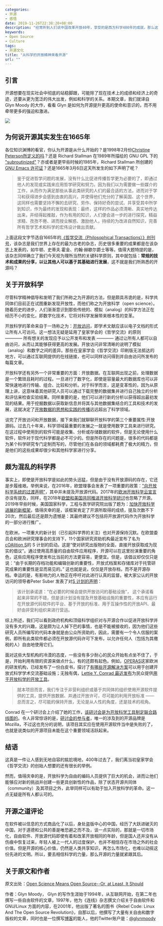 ```yaml
---
categories:
- 开源
- 感悟
date: 2019-11-26T22:38:20+08:00
description: "经常听到人们说中国改革开放40年，享受的是西方科学400年的成就，那么这400年是如何而来的呢？不妨我们看看英国皇家学会，从1660年代开始，如何在科学共同体中做出辉煌而伟大的成绩的，比如牛顿！"
keywords:
- Open Source
- Culture
tags:
- 开源文化
title: "从科学的开放精神来看开源"
url: ""
---
```


## 引言

开源想要在现实社会中彻底的站稳脚跟，可能除了现在技术上的成绩和经济上的奇迹，还要从更为宽泛的伟大出发，例如和科学的关系。本期文章，我们就译自 Glyn Moody 的大作，看看 Glyn 是如何为开源提升更高的使命和意识的，而不用牵带更多的强迫和激进。

![](https://www.linuxjournal.com/sites/default/files/styles/1700x1000/public/nodeimage/story/bigstock--219930337.jpg?itok=brFQ_bH2)

## 为何说开源其实发生在1665年

各位知识渊博的看官，你认为开源是从什么开始的？是1998年2月份[Christine Peterson所定义的吗](https://opensource.com/article/18/2/coining-term-open-source-software)？还是 Richard Stallman 在1989年所描绘的 GNU GPL 下的 ["subroutinized"](https://groups.google.com/forum/#!msg/gnu.announce/m0Jjj_64PeQ/8xL1xkVKJb8J)？亦或者是更早些时候的1985年，Richard Stallman 所创建的[GNU Emacs 许可证](https://github.com/larsbrinkhoff/emacs-16.56/blob/master/etc/COPYING)？还是1665年3月6日这天所发生的如下声明了呢？

> 鉴于促进哲学问题的发展，没有什么比促进传播哲学更为必要的了，即通过他人的发现或实践来应用哲学研究和努力。因为我们以为需要做一些媒介的工作，从而作为满足那些从事此类研究的人们的最合适的方法，进而对于学习和获得进步会感到由衷的高兴，并使得他们充分的了解英国、这个世界，这同样也需要坚持不懈的去研究、劳作、保持好奇的尝试、并享受其中所学到知识，作为最终的发现和表现：最终，这样的作品必须清晰、真实地传达出来，并经得起推敲，作为有用的知识，人们便会进一步的进行探究，精益求精、孜孜不倦、进而授业解惑、激励他人，持续的为改进自然知识，完善所有哲学艺术和科学的宏伟设计做出贡献。

上面这段文字节选自1665年的[《哲学交流（Philosophical Transactions）》创刊号](https://royalsociety.org/about-us/history/#timeline)，该杂志是我们世界上存在的最为古老的杂志，历史很多重要的成果都是在该杂志上发表的，如牛顿、史蒂夫.霍金、约翰·赫歇尔爵士等等。值得大题特提的是，该杂志同样确立了我们今天视为理所当然的关键科学原则，其中就包括：**常规的技术和成果的分享，以让其他人可以基于其基础进行发展**，这不就是我们所熟悉的开源吗？

## 关于开放科学

尽管科学精神倡导和发明了我们所称之为开源的方法，但是颇具吊诡的是，科学共同体们目前正在试图重新发现开放性，而他们称之为开放科学（open science）。随着历史的进步，人们渐渐意识到那些传统的、模拟（analog）的科学方法正在经历不小的变化，即数字化技术，它将对科学发展带来根本性的变革。

开放科学的革命来自于一场称之为：[开放访问](https://arstechnica.com/science/2016/06/what-is-open-access-free-sharing-of-all-human-knowledge)，即学术文献应该以电子文档的形式让所有人可访问。这一想法无疑是延用了皇家学会的《哲学交流》的原则 ———— 所有想关的发现应予以公开发布和发表 ———— 通过让所有人都可以自由访问，从而让其能够获得更高的发展。开放访问非常清晰的说明了模拟（analog）和数字之间的差异。那些在皇家学会《哲学交流》印刷版无法抵达的地方，可以通过互联网提供的在线链接，也可以同样访问得到并自由访问所发布的每篇文章。

开放科学还有另外一个非常重要的方面：开放数据。在互联网出现之前，处理数据是一个繁琐且耗时的过程。一旦进行了数字化，即使是容量最大的数据库也可以非常快速地进行传输、组合、比较和分析。对于科学而言，这是变革性的，因为从原理上讲，这意味着其他研究人员可以通过下载完整的数据集并进行自己独立的分析和评估来检查实验结果。同样重要的是，他们可以进行新的分析以获得超出最初发现的结果。用于挖掘数据以获取新信息并将其与其他数据集结合的工具和技术的发展，这就决定了[开放数据的思想和实践的传播](https://theodi.org/about-the-odi)远远超出了科学领域。

谈完了开放访问和开放数据，接下来我们就聊聊开放科学的第三个重要属性:开放源码。过去几十年来，科学领域最重要的发展之一就是使用数字工具来进行研究。在这过程中使用到的软件可能是收集、分析或存储数据的软件，但是无论使用什么软件，软件对于现代科学都是必不可少的。但是所存在的问题是，很多的代码都是为某个科学研究专门定制而写的，尽管他们在各自的领域都耗费了极大的精力，但是他们的这些成果却很少和其他科学家进行分享。

## 颇为混乱的科学界

事实上，即使是开放科学是如此的势头迅猛，但是由于没有开放源码的存在，它还是步履维艰。举例来说，在2016年，欧盟理事会发表了一项重要的政策：["向开放科学系统的过渡声明"](http://data.consilium.europa.eu/doc/document/ST-9526-2016-INIT/en/pdf)，其中并未提及开放源代码。2017年的[欧洲开放科学云宣言](https://ec.europa.eu/research/openscience/pdf/eosc_declaration.pdf)亦没有提及，同样，在2018年[欧盟和美国共同推进开放科学研讨](https://www.wilsoncenter.org/event/advancing-open-science-the-eu-and-the-us)也忽略了开源。2019年早些时候，美国国家科学，工程与医学研究院出版了题为：[加快开放科学进展的新框架](http://www8.nationalacademies.org/onpinews/newsitem.aspx?RecordID=25116)，值得庆幸的是，该框架肯定了开源所取得的成绩，提及次数不下20次，然后最后还是颇为遗憾是：其最终建议不包括将开放源代码作为开放科学的一部分进行推广。

在欧洲，一项重大的新计划（已引起科学界的关注）也对开源保持沉默。在欧盟委员会和欧洲研究理事会的支持下，11个国家研究资助机构最近宣布了名为 [cOAlition S](https://www.scienceeurope.org/coalition-s)的 S 计划的启动。这是“使对研究出版物的全面，直接开放获取成为现实的倡议”。通过使用高质量的自由软件应用程序，开源可以在这里扮演重要的角色，这些应用程序使发布比当前的方法更容易，更便宜。但是，该倡议却仅仅只是说：“由于长期的存档功能和编辑创新的重要性，开放式档案和存储库对于托管研究成果的重要性是显而易见的。” 这也就是说，仅仅是开放存档，而不是开源存档。幸运的是，有影响力的人物正在呼吁对此进行认真的监督。被大家公认的开放访问的领导者Peter Suber 发表了对[S 计划的声明](https://plus.google.com/u/0/+PeterSuber/posts/iGEFpdYY9dr)：

> 该计划承诺道：“在必要的时候会提供开放访问的基础设施”， 这个承诺看起来非常的不错，但是该计划没有提及开放基础设施的重要性，本应有运行在开放源代码软件的平台、基于开放的标准、用于互操作性的开放API、最好由非营利组织来进行营运。

综上所述，我们可以看到政府机构和顶级科学组织对与开源合作以促进开放科学并没有多大的兴趣，这是颇为让人掉下巴的事情，也是不能被接收的，因为他们这些研究人员所编写的代码本身就是由公众所资助的，因此，需要有一个令人信服的案例，即所有此类软件都必须在开放源代码许可下发布，以允许任何人（包括为其缴税的人）自由地使用它们。

面对这些大型机构的冷漠的态度，一些没有多少耐心的民众开始有点坐不住了，于是，开始利用有限的资源来做点什么，有的还颇有起色。例如，[OPERAS](https://operas.hypotheses.org/)这家欧洲的研发机构，已经发布了一份白皮书，探讨了[有哪些开源解决方案](https://zenodo.org/record/1324110)可以用于创建开放式科学学术交流基础设施；无独有偶，[Lettie Y. Conrad 最近发布](https://scholarlykitchen.sspnet.org/2018/08/30/mapping-open-science-tools)为民众提供[用于开放科学的开放工具](https://docs.google.com/spreadsheets/d/1k8x7jH4zsDgtYf3xiGrj2sYW5iKPqBh2NqOpOcKwgio/edit?usp=sharing)。

> 就本项目而言，我们专注于非营利组织或基于共同体的组织使用开源软件提供的工具，提供开放数据、并通过开放许可，尽可能的利用开放标准 —— 总而言之，尽可能的保持开放，无论是从人性的角度，还是技术的视角。

Conrad 在一个研讨会上介绍了她的工作，[该研讨会是为开放科学工具制定联合路线图的](https://jrost.org/2018/09/13/workshop.html)。令人非常惊讶的是，[研讨会的参与者](https://jrost.org/participants)，唯一的涉及到的开源品牌是 Mozilla，不过这也充分的说明，该项目其实应在使用开源软件当中是失败的了，也就是说类似的开源项目未能在这个重要领域活跃起来。

## 结语

这真是一件让人感到无地自容的尴尬境地，400年过去了，我们离当初皇家学会《哲学交流》的创始人想要的还有很长的举例。

然而，值得庆幸的是，开放科学为自由的编码人员提供了巨大的机会，进而让他们能够应对新的挑战并创建一些更具创新性的作品，除了状态开源共同体（community）及其项目之外，此举同样可以有助于加入开放科学的革命。这一点无疑是所有人都认可的。

## 开源之道评论

在软件被以信息的方式商品化了以后，身处盗版中心的中国，经历了大跃进破灭的中国，对于道德和公共的善是唯恐避之而不及，谈一点实际的，那就是一切市场化，自由软件、开放源代码即使有着和改革开放相同的年龄，但是国人还并没有从伤痕中恢复过来，年轻人被上一代人的过度保护，也并不相信存在市场之外的社会价值。但是开源的核心价值，仍然是人类共享知识，再怎么市场化，也难以动摇这份先进的文明。所以，要去相信科学的力量，那么开源的力量就紧跟其后。

## 关于原文和作者

原文出处：[Open Science Means Open Source--Or, at Least, It Should](https://www.linuxjournal.com/content/open-science-means-open-source-or-least-it-should)

作者：Glyn Moody， Glyn 的写作生涯始于1994年，从互联网开始，在第二年也撰写一些自由软件的文章，1997年，他为《连线》杂志撰文介绍关于自由软件和 GNU/Linux 方面的内容，在2001年，他出版了著名的图书《Rebel Code: Linux And The Open Source Revolution》，自那以后，他撰写了大量有关自由和数字版权的文章，同时也是一位撰写[博客](http://opendotdotdot.blogspot.com/)的能人，他的Twitter账户是：[@glynmoody](http://twitter.com/glynmoody)
